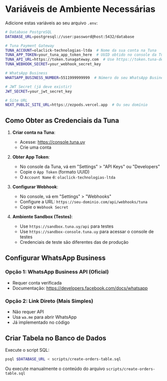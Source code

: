# Variáveis de Ambiente Necessárias

Adicione estas variáveis ao seu arquivo `.env`:

```bash
# Database PostgreSQL
DATABASE_URL=postgresql://user:password@host:5432/database

# Tuna Payment Gateway
TUNA_ACCOUNT=olaclick-technologias-ltda  # Nome da sua conta na Tuna
TUNA_APP_TOKEN=your_tuna_app_token_here  # UUID obtido no console da Tuna
TUNA_API_URL=https://token.tunagateway.com  # Use https://token.tuna-demo.uy para testes
TUNA_WEBHOOK_SECRET=your_webhook_secret_key

# WhatsApp Business
WHATSAPP_BUSINESS_NUMBER=5511999999999  # Número do seu WhatsApp Business

# JWT Secret (já deve existir)
JWT_SECRET=your_jwt_secret_key

# Site URL
NEXT_PUBLIC_SITE_URL=https://ezpods.vercel.app  # Ou seu domínio
```

## Como Obter as Credenciais da Tuna

1. **Criar conta na Tuna**:
   - Acesse: https://console.tuna.uy
   - Crie uma conta

2. **Obter App Token**:
   - No console da Tuna, vá em "Settings" > "API Keys" ou "Developers"
   - Copie o `App Token` (formato UUID)
   - O `Account Name` é: `olaclick-technologias-ltda`

3. **Configurar Webhook**:
   - No console, vá em "Settings" > "Webhooks"
   - Configure a URL: `https://seu-dominio.com/api/webhooks/tuna`
   - Copie o `Webhook Secret`

4. **Ambiente Sandbox (Testes)**:
   - Use `https://sandbox.tuna.uy/api` para testes
   - Use `https://sandbox-console.tuna.uy` para acessar o console de testes
   - Credenciais de teste são diferentes das de produção

## Configurar WhatsApp Business

### Opção 1: WhatsApp Business API (Oficial)
- Requer conta verificada
- Documentação: https://developers.facebook.com/docs/whatsapp

### Opção 2: Link Direto (Mais Simples)
- Não requer API
- Usa `wa.me` para abrir WhatsApp
- Já implementado no código

## Criar Tabela no Banco de Dados

Execute o script SQL:

```bash
psql $DATABASE_URL < scripts/create-orders-table.sql
```

Ou execute manualmente o conteúdo do arquivo `scripts/create-orders-table.sql`
